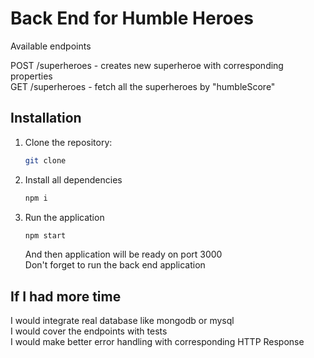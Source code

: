 # Back End for Humble Heroes

Available endpoints

POST /superheroes - creates new superheroe with corresponding properties <br>
GET /superheroes - fetch all the superheroes by "humbleScore"

## Installation

1. Clone the repository:
   ```bash
   git clone
   ```
2. Install all dependencies
   ```bash
   npm i
   ```
3. Run the application
   ```bash
   npm start
   ```
   And then application will be ready on port 3000<br>
   Don't forget to run the back end application

## If I had more time

I would integrate real database like mongodb or mysql<br>
I would cover the endpoints with tests <br>
I would make better error handling with corresponding HTTP Response <br>
